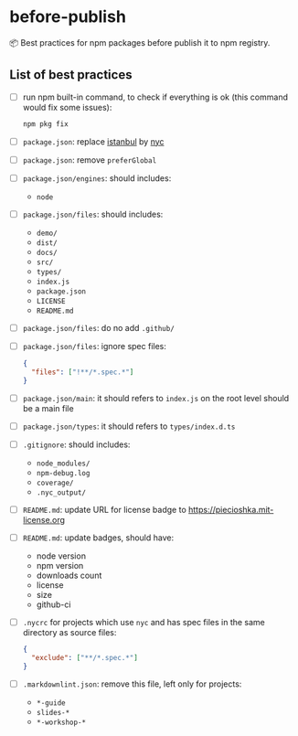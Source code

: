 # before-publish

📦 Best practices for npm packages before publish it to npm registry.

## List of best practices

- [ ] run npm built-in command, to check if everything is ok (this command would fix some issues):

  ```bash
  npm pkg fix
  ```

- [ ] `package.json`: replace [istanbul](https://www.npmjs.com/package/istanbul) by [nyc](https://www.npmjs.com/package/nyc)

- [ ] `package.json`: remove `preferGlobal`

- [ ] `package.json/engines`: should includes:

  - `node`

- [ ] `package.json/files`: should includes:

  - `demo/`
  - `dist/`
  - `docs/`
  - `src/`
  - `types/`
  - `index.js`
  - `package.json`
  - `LICENSE`
  - `README.md`

- [ ] `package.json/files`: do no add `.github/`

- [ ] `package.json/files`: ignore spec files:

  ```json
  {
    "files": ["!**/*.spec.*"]
  }
  ```

- [ ] `package.json/main`: it should refers to `index.js` on the root level should be a main file

- [ ] `package.json/types`: it should refers to `types/index.d.ts`

- [ ] `.gitignore`: should includes:

  - `node_modules/`
  - `npm-debug.log`
  - `coverage/`
  - `.nyc_output/`

- [ ] `README.md`: update URL for license badge to https://piecioshka.mit-license.org

- [ ] `README.md`: update badges, should have:

  - node version
  - npm version
  - downloads count
  - license
  - size
  - github-ci

- [ ] `.nycrc` for projects which use `nyc` and has spec files in the same directory as source files:

  ```json
  {
    "exclude": ["**/*.spec.*"]
  }
  ```

- [ ] `.markdownlint.json`: remove this file, left only for projects:
  - `*-guide`
  - `slides-*`
  - `*-workshop-*`
